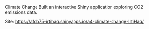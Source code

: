 Climate Change
Built an interactive Shiny application exploring CO2 emissions data. 

Site: https://afdb75-irtihaq.shinyapps.io/a4-climate-change-IrtiHaq/
